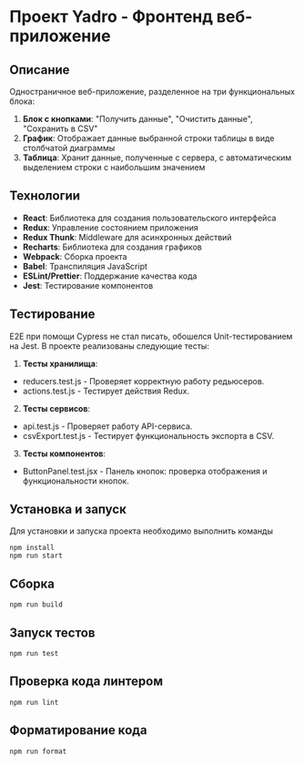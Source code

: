 # Проект Yadro - Фронтенд веб-приложение

## Описание
Одностраничное веб-приложение, разделенное на три функциональных блока:
1. **Блок с кнопками**: "Получить данные", "Очистить данные", "Сохранить в CSV"
2. **График**: Отображает данные выбранной строки таблицы в виде столбчатой диаграммы
3. **Таблица**: Хранит данные, полученные с сервера, с автоматическим выделением строки с наибольшим значением

## Технологии
- **React**: Библиотека для создания пользовательского интерфейса
- **Redux**: Управление состоянием приложения
- **Redux Thunk**: Middleware для асинхронных действий
- **Recharts**: Библиотека для создания графиков
- **Webpack**: Сборка проекта
- **Babel**: Транспиляция JavaScript
- **ESLint/Prettier**: Поддержание качества кода
- **Jest**: Тестирование компонентов

## Тестирование 
E2E при помощи Cypress не стал писать, обошелся Unit-тестированием на Jest. В проекте реализованы следующие тесты:

1. **Тесты хранилища**:
  - reducers.test.js - Проверяет корректную работу редьюсеров.
  - actions.test.js - Тестирует действия Redux.

2. **Тесты сервисов**:
  - api.test.js - Проверяет работу API-сервиса.
   - csvExport.test.js - Тестирует функциональность экспорта в CSV.

3. **Тесты компонентов**:
  - ButtonPanel.test.jsx - Панель кнопок: проверка отображения и функциональности кнопок.
    
## Установка и запуск
Для установки и запуска проекта необходимо выполнить команды
```
npm install
npm run start
```

## Сборка
```
npm run build
```

## Запуск тестов
```
npm run test
```

## Проверка кода линтером
```
npm run lint
```

## Форматирование кода
```
npm run format
```